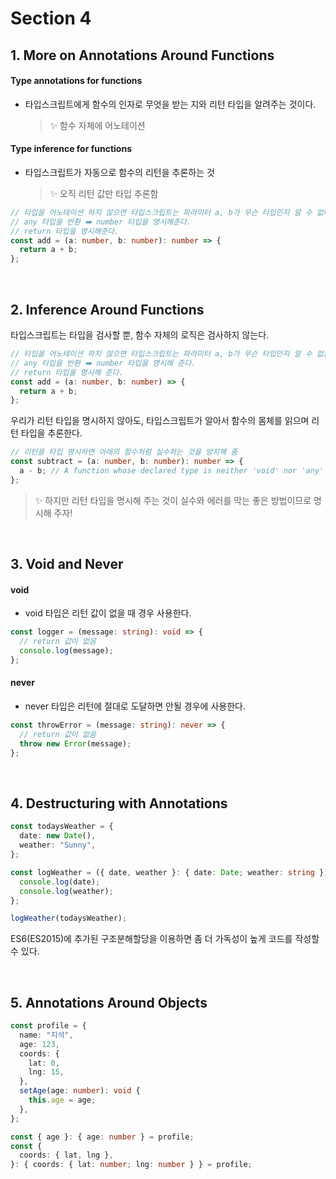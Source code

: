 # Section 4

## 1. More on Annotations Around Functions

#### Type annotations for functions

- 타입스크립트에게 함수의 인자로 무엇을 받는 지와 리턴 타입을 알려주는 것이다.
  > ✨ 함수 자체에 어노테이션

#### Type inference for functions

- 타입스크립트가 자동으로 함수의 리턴을 추론하는 것
  > ✨ 오직 리턴 값만 타입 추론함

```ts
// 타입을 어노테이션 하지 않으면 타입스크립트는 파라미터 a, b가 무슨 타입인지 알 수 없다.
// any 타입을 반환 ➡️ number 타입을 명시해준다.
// return 타입을 명시해준다.
const add = (a: number, b: number): number => {
  return a + b;
};
```

<br/>

## 2. Inference Around Functions

타입스크립트는 타입을 검사할 뿐, 함수 자체의 로직은 검사하지 않는다.

```ts
// 타입을 어노테이션 하지 않으면 타입스크립트는 파라미터 a, b가 무슨 타입인지 알 수 없음
// any 타입을 반환 ➡️ number 타입을 명시해 준다.
// return 타입을 명시해 준다.
const add = (a: number, b: number) => {
  return a + b;
};
```

우리가 리턴 타입을 명시하지 않아도, 타입스크립트가 알아서 함수의 몸체를 읽으며 리턴 타입을 추론한다.

```ts
// 리턴을 타입 명시하면 아래의 함수처럼 실수하는 것을 방지해 줌
const subtract = (a: number, b: number): number => {
  a - b; // A function whose declared type is neither 'void' nor 'any' must return a value.
};
```

> ✨ 하지만 리턴 타입을 명시해 주는 것이 실수와 에러를 막는 좋은 방법이므로 명시해 주자!

<br/>

## 3. Void and Never

#### void

- void 타입은 리턴 값이 없을 때 경우 사용한다.

```ts
const logger = (message: string): void => {
  // return 값이 없음
  console.log(message);
};
```

#### never

- never 타입은 리턴에 절대로 도달하면 안될 경우에 사용한다.

```ts
const throwError = (message: string): never => {
  // return 값이 없음
  throw new Error(message);
};
```

<br/>

## 4. Destructuring with Annotations

```ts
const todaysWeather = {
  date: new Date(),
  weather: "Sunny",
};

const logWeather = ({ date, weather }: { date: Date; weather: string }): void => {
  console.log(date);
  console.log(weather);
};

logWeather(todaysWeather);
```

ES6(ES2015)에 추가된 구조분해할당을 이용하면 좀 더 가독성이 높게 코드를 작성할 수 있다.

<br/>

## 5. Annotations Around Objects

```ts
const profile = {
  name: "지석",
  age: 123,
  coords: {
    lat: 0,
    lng: 15,
  },
  setAge(age: number): void {
    this.age = age;
  },
};

const { age }: { age: number } = profile;
const {
  coords: { lat, lng },
}: { coords: { lat: number; lng: number } } = profile;
```

